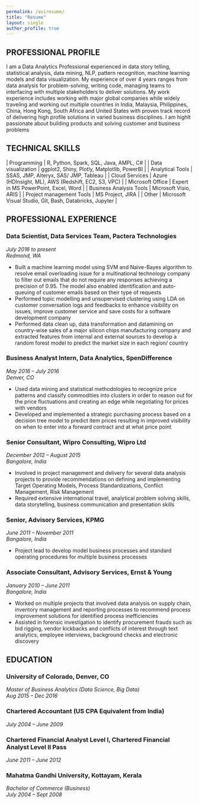 ```yaml
---
permalink: /aviresume/
title: "Resume"
layout: single
author_profile: true
---
```


## PROFESSIONAL PROFILE

I am a Data Analytics Professional experienced in data story telling, statistical analysis, data mining, NLP, pattern recognition, machine learning models and data visualization. My experience of over 4 years ranges from data analysis for problem-solving, writing code, managing teams to interfacing with multiple stakeholders to deliver solutions. My work experience includes working with major global companies while widely traveling and working out multiple countries in India, Malaysia, Philippines, China, Hong Kong, South Africa and United States with proven track record of delivering high profile solutions in varied business disciplines. I am highlt passionate about building products and solving customer and business problems  
  
  
## TECHNICAL SKILLS

| Programming        | R, Python, Spark, SQL, Java, AMPL, C#                                                    |
| Data visualization | ggplot2, Shiny, Plotly, Matplotlib, PowerBI |
| Analytical Tools | SSAS, JMP, Alteryx, SAS/ JMP, Tableau |
| Cloud Services | Azure (HDInsight, ML), AWS (Redshift, EC2, S3, VPC) |
| Microsoft Office | Expert in MS PowerPoint, Excel, Word |
| Business Analysis Tools | Microsoft Visio, ARIS |
| Project management Tools | MS Project, JIRA |
| Other | Microsoft Visual Studio, Git, Bash, Databricks, Jupyter |
  
  
## PROFESSIONAL EXPERIENCE

### Data Scientist, Data Services Team, Pactera Technologies
_July 2016 to present  
Redmond, WA_

- Built a machine learning model using SVM and Naïve-Bayes algorithm to resolve email overloading issue for a multinational technology company to filter out emails that do not require any responses achieving a precision of 0.95. The model also enabled identification and auto-queuing of customer emails based on their type of requests  
- Performed topic modelling and unsupervised clustering using LDA on customer conversation logs and feedbacks to enhance visibility on issues, improve customer service and save costs for a software development company  
- Performed data clean up, data transformation and datamining on country-wise sales of a major silicon chips manufacturing company and extracted features from internal and external sources to develop a random forest model to predict the market size in each region/ country 
 
### Business Analyst Intern, Data Analytics, SpenDifference
_May 2016 – July 2016  
Denver, CO_

- Used data mining and statistical methodologies to recognize price patterns and classify commodities into clusters in order to reason out for the price fluctuations and creating an edge while negotiating for prices with vendors  
- Developed and implemented a strategic purchasing process based on a decision tree model to predict item prices resulting in improved visibility on when to enter into a forward contract and at what price point 
 
###  Senior Consultant, Wipro Consulting, Wipro Ltd
_December 2012 – August 2015  
Bangalore, India_

- Involved in project management and delivery for several data analysis projects to provide recommendations on defining and implementing Target Operating Models, Process Standardizations, Conflict Management, Risk Management  
- Required extensive international travel, analytical problem solving skills, data storytelling, business communication and presentation skills 
 
### Senior, Advisory Services, KPMG
_June 2011 – November 2011  
Bangalore, India_

- Project lead to develop model business processes and standard operating procedures for multiple business processes 
 
### Associate Consultant, Advisory Services, Ernst & Young
_January 2010 – June 2011  
Bangalore, India_

- Worked on multiple projects that involved data analysis on supply chain, inventory management and reporting processes to recommend process improvement solutions for identified process inefficiencies  
- Assisted in forensic investigation to identify procurement frauds such as bid rigging, vendor kickbacks and conflicts of interest through text analytics, employee interviews, background checks and electronic discovery 
   
     
## EDUCATION

### University of Colorado, Denver, CO
_Master of Business Analytics (Data Science, Big Data)  
Aug 2015 – Dec 2016_
 
### Chartered Accountant (US CPA Equivalent from India)
_July 2004 – June 2009_

### Chartered Financial Analyst Level I, Chartered Financial Analyst Level II Pass
_June 2011 – June 2012_

### Mahatma Gandhi University, Kottayam, Kerala
_Bachelor of Commerce (Business)  
July 2004 – Sept 2008_
